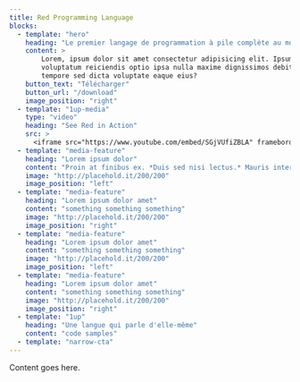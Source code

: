 ```yaml
---
title: Red Programming Language
blocks:
  - template: "hero"
    heading: "Le premier langage de programmation à pile complète au monde."
    content: >
        Lorem, ipsum dolor sit amet consectetur adipisicing elit. Ipsum temporibus eum quibusdam quas
        voluptatum reiciendis optio ipsa nulla maxime dignissimos debitis, laboriosam quisquam nobis
        tempore sed dicta voluptate eaque eius?
    button_text: "Télécharger"
    button_url: "/download"
    image_position: "right"
  - template: "1up-media"
    type: "video"
    heading: "See Red in Action"
    src: >
      <iframe src="https://www.youtube.com/embed/SGjVUfiZBLA" frameborder="0" allow="autoplay; encrypted-media" allowfullscreen></iframe>
  - template: "media-feature"
    heading: "Lorem ipsum dolor"
    content: "Proin at finibus ex. *Duis sed nisi lectus.* Mauris interdum ac nunc quis pharetra. Vivamus rhoncus porttitor ante."
    image: "http://placehold.it/200/200"
    image_position: "left"
  - template: "media-feature"
    heading: "Lorem ipsum dolor amet"
    content: "something something something"
    image: "http://placehold.it/200/200"
    image_position: "right"
  - template: "media-feature"
    heading: "Lorem ipsum dolor amet"
    content: "something something something"
    image: "http://placehold.it/200/200"
    image_position: "left"
  - template: "media-feature"
    heading: "Lorem ipsum dolor amet"
    content: "something something something"
    image: "http://placehold.it/200/200"
    image_position: "right"
  - template: "1up"
    heading: "Une langue qui parle d'elle-même"
    content: "code samples"
  - template: "narrow-cta"
---
```


Content goes here.
